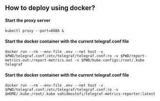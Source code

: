 ## How to deploy using docker?

#### Start the proxy server
```
kubectl proxy --port=8088 &
```

#### Start the docker container with the current telegraf.conf file
```
docker run --rm --env-file .env --net host -v $PWD/telegraf.conf:/etc/telegraf/telegraf.conf:ro -v $PWD/report-metrics.out:/report-metrics.out -v $PWD/kube-configs:/root/.kube telegraf
```

#### Start the docker container with the current telegraf.conf file
```
docker run --rm --env-file .env --net host -v $PWD/telegraf.conf:/etc/telegraf/telegraf.conf:ro -v $HOME/.kube:/root/.kube vahidmostofi/telegraf-metrics-reporter:latest
```